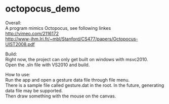 octopocus_demo
=========
Overall:  
A program mimics Octopocus, see following linkes  
http://vimeo.com/2116172  
http://www-ihm.lri.fr/~mbl/Stanford/CS477/papers/Octopocus-UIST2008.pdf  
  
Build:  
Right now, the project can only get built on windows with msvc2010.  
Open the .sln file with VS2010 and build.  
  
How to use:  
Run the app and open a gesture data file through file menu.  
There is a sample file called gesture.dat in the root. In the future, generating data file may be supported.  
Then draw something with the mouse on the canvas.  

